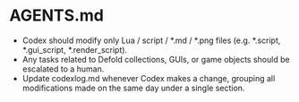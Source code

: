 # AGENTS.md
- Codex should modify only Lua / script / *.md / *.png files (e.g. *.script, *.gui_script, *.render_script).
- Any tasks related to Defold collections, GUIs, or game objects should be escalated to a human.
- Update codexlog.md whenever Codex makes a change, grouping all modifications made on the same day under a single section.